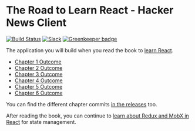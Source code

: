 # The Road to Learn React - Hacker News Client

[![Build Status](https://travis-ci.org/the-road-to-learn-react/hackernews-client.svg?branch=master)](https://travis-ci.org/the-road-to-learn-react/hackernews-client) [![Slack](https://slack-the-road-to-learn-react.wieruch.com/badge.svg)](https://slack-the-road-to-learn-react.wieruch.com/) [![Greenkeeper badge](https://badges.greenkeeper.io/the-road-to-learn-react/hackernews-client.svg)](https://greenkeeper.io/)

The application you will build when you read the book to [learn React](https://www.robinwieruch.de/the-road-to-learn-react/).

* [Chapter 1 Outcome](https://github.com/the-road-to-learn-react/hackernews-client/tree/5.1)
* [Chapter 2 Outcome](https://github.com/the-road-to-learn-react/hackernews-client/tree/5.2)
* [Chapter 3 Outcome](https://github.com/the-road-to-learn-react/hackernews-client/tree/5.3.1)
* [Chapter 4 Outcome](https://github.com/the-road-to-learn-react/hackernews-client/tree/5.4)
* [Chapter 5 Outcome](https://github.com/the-road-to-learn-react/hackernews-client/tree/5.5)
* [Chapter 6 Outcome](https://github.com/the-road-to-learn-react/hackernews-client/tree/5.6)

You can find the different chapter commits [in the releases](https://github.com/rwieruch/hackernews-client/releases) too.

After reading the book, you can continue to [learn about Redux and MobX in React](https://roadtoreact.com) for state management.
